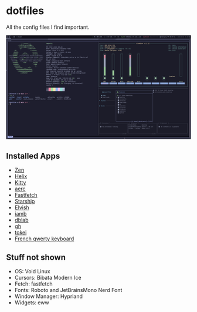 # dotfiles

All the config files I find important.

![A screenshot of my terminal](assets/terminal.png)

## Installed Apps

- [Zen](https://zen-browser.app)
- [Helix](https://helix-editor.com)
- [Kitty](https://github.com/kovidgoyal/kitty)
- [aerc](http://aerc-mail.org/)
- [Fastfetch](https://github.com/fastfetch-cli/fastfetch)
- [Starship](https://starship.rs)
- [Elvish](https://elv.sh)
- [iamb](https://iamb.chat)
- [dblab](https://github.com/danvergara/dblab)
- [gh](https://github.com/cli/cli)
- [tokei](https://github.com/XAMPPRocky/tokei)
- [French qwerty keyboard](https://qwerty-fr.org/)

## Stuff not shown

- OS: Void Linux
- Cursors: Bibata Modern Ice
- Fetch: fastfetch
- Fonts: Roboto and JetBrainsMono Nerd Font
- Window Manager: Hyprland
- Widgets: eww

